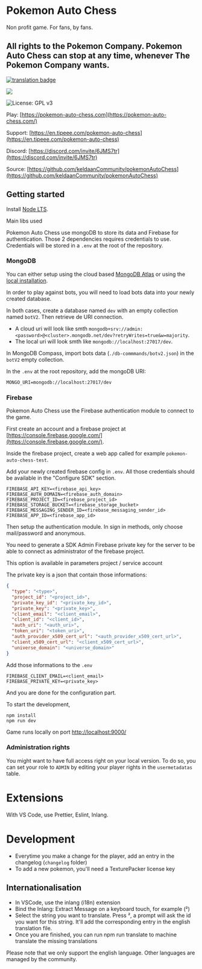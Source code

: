 # Pokemon Auto Chess

Non profit game. For fans, by fans.

## All rights to the Pokemon Company. Pokemon Auto Chess can stop at any time, whenever The Pokemon Company wants.

[![translation badge](https://inlang.com/badge?url=github.com/keldaanCommunity/pokemonAutoChess)](https://inlang.com/editor/github.com/keldaanCommunity/pokemonAutoChess?ref=badge)

<a href="https://discord.gg/6JMS7tr">
<img src="https://img.shields.io/discord/737230355039387749.svg?style=for-the-badge&colorB=7581dc&logo=discord&logoColor=white">
</a>

![License: GPL v3](https://img.shields.io/badge/License-GPLv3-blue.svg)

Play: [https://pokemon-auto-chess.com](https://pokemon-auto-chess.com/)

Support: [https://en.tipeee.com/pokemon-auto-chess](https://en.tipeee.com/pokemon-auto-chess)

Discord: [https://discord.com/invite/6JMS7tr](https://discord.com/invite/6JMS7tr)

Source: [https://github.com/keldaanCommunity/pokemonAutoChess](https://github.com/keldaanCommunity/pokemonAutoChess)

## Getting started

Install [Node LTS](https://nodejs.org/en).

Main libs used 

Pokemon Auto Chess use mongoDB to store its data and Firebase for authentication. Those 2 dependencies requires credentials to use. Credentials will be stored in a `.env` at the root of the repository.

### MongoDB

You can either setup using the cloud based [MongoDB Atlas](https://www.mongodb.com/atlas/database) or using the [local installation](https://www.mongodb.com/try/download/community).

In order to play against bots, you will need to load bots data into your newly created database.

In both cases, create a database named `dev` with an empty collection named `botV2`. Then retrieve de URI connection.

- A cloud uri will look like smth `mongodb+srv://admin:<password>@<cluster>.mongodb.net/dev?retryWrites=true&w=majority`.
- The local uri will look smth like `mongodb://localhost:27017/dev`.

In MongoDB Compass, import bots data (`./db-commmands/botv2.json`) in the `botV2` empty collection.

In the `.env` at the root repository, add the mongoDB URI:

```
MONGO_URI=mongodb://localhost:27017/dev
```

### Firebase

Pokemon Auto Chess use the Firebase authentication module to connect to the game.

First create an account and a firebase project at [https://console.firebase.google.com/](https://console.firebase.google.com/).

Inside the firebase project, create a web app called for example `pokemon-auto-chess-test`.

Add your newly created firebase config in `.env`. All those credentials should be available in the "Configure SDK" section.

```
FIREBASE_API_KEY=<firebase_api_key>
FIREBASE_AUTH_DOMAIN=<firebase_auth_domain>
FIREBASE_PROJECT_ID=<firebase_project_id>
FIREBASE_STORAGE_BUCKET=<firebase_storage_bucket>
FIREBASE_MESSAGING_SENDER_ID=<firebase_messaging_sender_id>
FIREBASE_APP_ID=<firebase_app_id>
```

Then setup the authentication module. In sign in methods, only choose mail/password and anonymous.

You need to generate a SDK Admin Firebase private key for the server to be able to connect as administrator of the firebase project.

This option is available in parameters project / service account

The private key is a json that contain those informations:

```json
{
  "type": "<type>",
  "project_id": "<project_id>",
  "private_key_id": "<private_key_id>",
  "private_key": "<private_key>",
  "client_email": "<client_email>",
  "client_id": "<client_id>",
  "auth_uri": "<auth_uri>",
  "token_uri": "<token_uri>",
  "auth_provider_x509_cert_url": "<auth_provider_x509_cert_url>",
  "client_x509_cert_url": "<client_x509_cert_url>",
  "universe_domain": "<universe_domain>"
}
```

Add those informations to the `.env`

```
FIREBASE_CLIENT_EMAIL=<client_email>
FIREBASE_PRIVATE_KEY=<private_key>
```

And you are done for the configuration part.

To start the development,

```
npm install
npm run dev
```

Game runs locally on port [http://localhost:9000/](http://localhost:9000/)

### Administration rights

You might want to have full access right on your local version. To do so, you can set your role to `ADMIN` by editing your player rights in the `usermetadatas` table.

# Extensions

With VS Code, use Prettier, Eslint, Inlang.

# Development

- Everytime you make a change for the player, add an entry in the changelog (`changelog` folder)
- To add a new pokemon, you'll need a TexturePacker license key

## Internationalisation

- In VSCode, use the inlang (i18n) extension
- Bind the Inlang: Extract Message on a keyboard touch, for example (²)
- Select the string you want to translate. Press ², a prompt will ask the id you want for this string. It'll add the corresponding entry in the english translation file.
- Once you are finished, you can run npm run translate to machine translate the missing translations

Please note that we only support the english language. Other languages are managed by the community.
